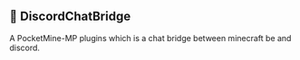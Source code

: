 ## 💬 DiscordChatBridge
A PocketMine-MP plugins which is a chat bridge between minecraft be and discord.
